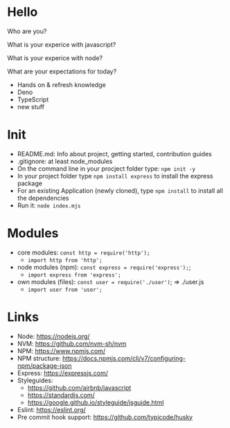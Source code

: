 # Hello

Who are you?

What is your experice with javascript?

What is your experice with node?

What are your expectations for today?

- Hands on & refresh knowledge
- Deno
- TypeScript
- new stuff

# Init

- README.md: Info about project, getting started, contribution guides
- .gitignore: at least node_modules
- On the command line in your procject folder type: `npm init -y`
- In your project folder type `npm install express` to install the express package
- For an existing Application (newly cloned), type `npm install` to install all the dependencies
- Run it: `node index.mjs`

# Modules

- core modules: `const http = require('http');`
  - `import http from 'http';`
- node modules (npm): `const express = require('express');`;
  - `import express from 'express';`
- own modules (files): `const user = require('./user')`; => ./user.js
  - `import user from 'user';`

# Links

- Node: https://nodejs.org/
- NVM: https://github.com/nvm-sh/nvm
- NPM: https://www.npmjs.com/
- NPM structure: https://docs.npmjs.com/cli/v7/configuring-npm/package-json
- Express: https://expressjs.com/
- Styleguides:
  - https://github.com/airbnb/javascript
  - https://standardjs.com/
  - https://google.github.io/styleguide/jsguide.html
- Eslint: https://eslint.org/
- Pre commit hook support: https://github.com/typicode/husky
